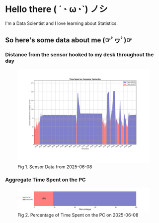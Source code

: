 
# Hello there ( ´◔ ω◔`) ノシ

I'm a Data Scientist and I love learning about Statistics.

## So here's some data about me (☞ﾟヮﾟ)☞


### Distance from the sensor hooked to my desk throughout the day
<figure>
  <picture>
    <source media="(prefers-color-scheme: dark)" srcset="Pi/readme/graphs/lineplot/dark-plot-2025-06-08.png">
    <source media="(prefers-color-scheme: light)" srcset="Pi/readme/graphs/lineplot/light-plot-2025-06-08.png">
    <img alt="Shows a black logo in light color mode and a white one in dark color mode." src="Pi/readme/graphs/lineplot/light-plot-2025-06-08.png">
  </picture>
  <figcaption>Fig 1. Sensor Data from 2025-06-08</figcaption>
</figure>



### Aggregate Time Spent on the PC
<figure>
  <picture>
    <source media="(prefers-color-scheme: dark)" srcset="Pi/readme/graphs/barplot/dark-plot-2025-06-08.png">
    <source media="(prefers-color-scheme: light)" srcset="Pi/readme/graphs/barplot/light-plot-2025-06-08.png">
    <img alt="Shows a black logo in light color mode and a white one in dark color mode." src="Pi/readme/graphs/barplot/light-plot-2025-06-08.png">
  </picture>
  <figcaption>Fig 2. Percentage of Time Spent on the PC on 2025-06-08</figcaption>
</figure>
